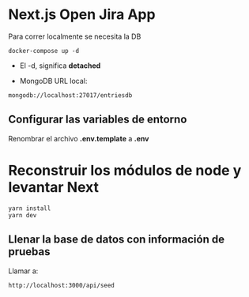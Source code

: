 # Next.js Open Jira App
Para correr localmente se necesita la DB

``````
docker-compose up -d
``````

* El -d, significa __detached__

* MongoDB URL local:

`````
mongodb://localhost:27017/entriesdb
`````


## Configurar las variables de entorno 

Renombrar el archivo __.env.template__ a __.env__


# Reconstruir los módulos de node y levantar Next
````
yarn install
yarn dev
````


## Llenar la base de datos con información de pruebas

Llamar a: 

````
http://localhost:3000/api/seed
````
